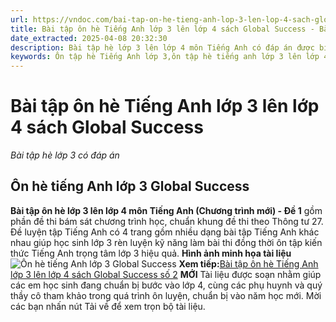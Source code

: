 ```yaml
---
url: https://vndoc.com/bai-tap-on-he-tieng-anh-lop-3-len-lop-4-sach-global-success-297329
title: Bài tập ôn hè Tiếng Anh lớp 3 lên lớp 4 sách Global Success - Bài tập hè lớp 3 có đáp án - VnDoc.com
date_extracted: 2025-04-08 20:32:30
description: Bài tập hè lớp 3 lên lớp 4 môn Tiếng Anh có đáp án được biên tập bám sát chương trình sách mới của bộ GD&ĐT giúp học sinh lớp 3 ôn tập lại kiến thức Từ vựng - Ngữ pháp Tiếng Anh trọng tâm cả năm hiệu quả.
keywords: Ôn tập hè Tiếng Anh lớp 3,ôn tập hè tiếng anh lớp 3 lên lớp 4,bài tập ôn hè tiếng anh lớp 3 lên 4,đề ôn tập hè tiếng anh lớp 3,bài tập ôn hè tiếng anh lớp 3,ôn tập hè toán tiếng việt tiếng anh lớp 3,đề cương ôn tập hè tiếng anh lớp 3,ôn tập tiếng anh lớp 3 cả năm,bài tập hè lớp 3 lên 4,bài tập ôn hè lớp 3 lên 4 năm 2022,bài tập ôn luyện hè lớp 3 lên 4
---
```


# Bài tập ôn hè Tiếng Anh lớp 3 lên lớp 4 sách Global Success
 _Bài tập hè lớp 3 có đáp án_
## Ôn hè tiếng Anh lớp 3 Global Success
**Bài tập ôn hè lớp 3 lên lớp 4 môn Tiếng Anh \(Chương trình mới\) - Đề 1** gồm phần đề thi bám sát chương trình học, chuẩn khung đề thi theo Thông tư 27. Đề luyện tập Tiếng Anh có 4 trang gồm nhiều dạng bài tập Tiếng Anh khác nhau giúp học sinh lớp 3 rèn luyện kỹ năng làm bài thi đồng thời ôn tập kiến thức Tiếng Anh trọng tâm lớp 3 hiệu quả.
**Hình ảnh minh họa tài liệu**
![Ôn hè tiếng Anh lớp 3 Global Success](https://i.vdoc.vn/data/image/2023/05/23/bai-tap-on-he-tieng-anh-lop-3-len-lop-4-sach-global-success.png)
**Xem tiếp:**[Bài tập ôn hè Tiếng Anh lớp 3 lên lớp 4 sách Global Success số 2](<https://vndoc.com/bai-tap-on-he-tieng-anh-lop-3-len-lop-4-sach-global-success-so-2-297412>) **MỚI**
Tài liệu được soạn nhằm giúp các em học sinh đang chuẩn bị bước vào lớp 4, cùng các phụ huynh và quý thầy cô tham khảo trong quá trình ôn luyện, chuẩn bị vào năm học mới. Mời các bạn nhấn nút Tải về để xem trọn bộ tài liệu.
